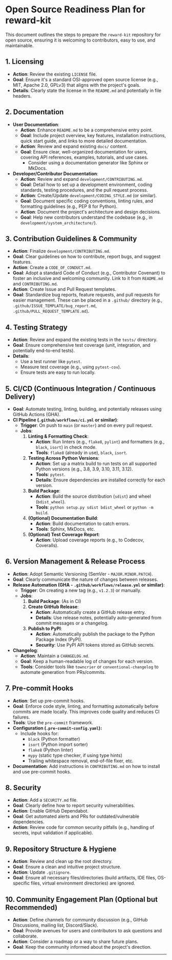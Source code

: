# Open Source Readiness Plan for reward-kit

This document outlines the steps to prepare the `reward-kit` repository for open source, ensuring it is welcoming to contributors, easy to use, and maintainable.

## 1. Licensing

*   **Action**: Review the existing `LICENSE` file.
*   **Goal**: Ensure it's a standard OSI-approved open source license (e.g., MIT, Apache 2.0, GPLv3) that aligns with the project's goals.
*   **Details**: Clearly state the license in the `README.md` and potentially in file headers.

## 2. Documentation

*   **User Documentation**:
    *   **Action**: Enhance `README.md` to be a comprehensive entry point.
    *   **Goal**: Include project overview, key features, installation instructions, quick start guide, and links to more detailed documentation.
    *   **Action**: Review and expand existing `docs/` content.
    *   **Goal**: Ensure clear, well-organized documentation for users, covering API references, examples, tutorials, and use cases.
        *   Consider using a documentation generator like Sphinx or MkDocs.
*   **Developer/Contributor Documentation**:
    *   **Action**: Review and expand `development/CONTRIBUTING.md`.
    *   **Goal**: Detail how to set up a development environment, coding standards, testing procedures, and the pull request process.
    *   **Action**: Create/Update `development/CODING_STYLE.md` (or similar).
    *   **Goal**: Document specific coding conventions, linting rules, and formatting guidelines (e.g., PEP 8 for Python).
    *   **Action**: Document the project's architecture and design decisions.
    *   **Goal**: Help new contributors understand the codebase (e.g., in `development/system_architecture/`).

## 3. Contribution Guidelines & Community

*   **Action**: Finalize `development/CONTRIBUTING.md`.
*   **Goal**: Clear guidelines on how to contribute, report bugs, and suggest features.
*   **Action**: Create a `CODE_OF_CONDUCT.md`.
*   **Goal**: Adopt a standard Code of Conduct (e.g., Contributor Covenant) to foster an inclusive and welcoming community. Link to it from `README.md` and `CONTRIBUTING.md`.
*   **Action**: Create Issue and Pull Request templates.
*   **Goal**: Standardize bug reports, feature requests, and pull requests for easier management. These can be placed in a `.github/` directory (e.g., `.github/ISSUE_TEMPLATE/bug_report.md`, `.github/PULL_REQUEST_TEMPLATE.md`).

## 4. Testing Strategy

*   **Action**: Review and expand the existing tests in the `tests/` directory.
*   **Goal**: Ensure comprehensive test coverage (unit, integration, and potentially end-to-end tests).
*   **Details**:
    *   Use a test runner like `pytest`.
    *   Measure test coverage (e.g., using `pytest-cov`).
    *   Ensure tests are easy to run locally.

## 5. CI/CD (Continuous Integration / Continuous Delivery)

*   **Goal**: Automate testing, linting, building, and potentially releases using GitHub Actions (GHA).
*   **CI Pipeline (`.github/workflows/ci.yml` or similar)**:
    *   **Trigger**: On push to `main` (or `master`) and on every pull request.
    *   **Jobs**:
        1.  **Linting & Formatting Check**:
            *   **Action**: Run linters (e.g., `flake8`, `pylint`) and formatters (e.g., `black`, `isort`) in check mode.
            *   **Tools**: `flake8` (already in use), `black`, `isort`.
        2.  **Testing Across Python Versions**:
            *   **Action**: Set up a matrix build to run tests on all supported Python versions (e.g., 3.8, 3.9, 3.10, 3.11, 3.12).
            *   **Tools**: `pytest`.
            *   **Details**: Ensure dependencies are installed correctly for each version.
        3.  **Build Package**:
            *   **Action**: Build the source distribution (`sdist`) and wheel (`bdist_wheel`).
            *   **Tools**: `python setup.py sdist bdist_wheel` or `python -m build`.
        4.  **(Optional) Documentation Build**:
            *   **Action**: Build documentation to catch errors.
            *   **Tools**: Sphinx, MkDocs, etc.
        5.  **(Optional) Test Coverage Report**:
            *   **Action**: Upload coverage reports (e.g., to Codecov, Coveralls).

## 6. Version Management & Release Process

*   **Action**: Adopt Semantic Versioning (SemVer - `MAJOR.MINOR.PATCH`).
*   **Goal**: Clearly communicate the nature of changes between releases.
*   **Release Automation (GHA - `.github/workflows/release.yml` or similar)**:
    *   **Trigger**: On creating a new tag (e.g., `v1.2.3`) or manually.
    *   **Jobs**:
        1.  **Build Package**: (As in CI)
        2.  **Create GitHub Release**:
            *   **Action**: Automatically create a GitHub release entry.
            *   **Details**: Use release notes, potentially auto-generated from commit messages or a changelog.
        3.  **Publish to PyPI**:
            *   **Action**: Automatically publish the package to the Python Package Index (PyPI).
            *   **Security**: Use PyPI API tokens stored as GitHub secrets.
*   **Changelog**:
    *   **Action**: Maintain a `CHANGELOG.md`.
    *   **Goal**: Keep a human-readable log of changes for each version.
    *   **Tools**: Consider tools like `towncrier` or `conventional-changelog` to automate generation from PRs/commits.

## 7. Pre-commit Hooks

*   **Action**: Set up pre-commit hooks.
*   **Goal**: Enforce code style, linting, and formatting automatically before commits are made locally. This improves code quality and reduces CI failures.
*   **Tools**: Use the `pre-commit` framework.
*   **Configuration (`.pre-commit-config.yaml`):**
    *   Include hooks for:
        *   `black` (Python formatter)
        *   `isort` (Python import sorter)
        *   `flake8` (Python linter)
        *   `mypy` (static type checker, if using type hints)
        *   Trailing whitespace removal, end-of-file fixer, etc.
*   **Documentation**: Add instructions in `CONTRIBUTING.md` on how to install and use pre-commit hooks.

## 8. Security

*   **Action**: Add a `SECURITY.md` file.
*   **Goal**: Clearly define how to report security vulnerabilities.
*   **Action**: Enable GitHub Dependabot.
*   **Goal**: Get automated alerts and PRs for outdated/vulnerable dependencies.
*   **Action**: Review code for common security pitfalls (e.g., handling of secrets, input validation if applicable).

## 9. Repository Structure & Hygiene

*   **Action**: Review and clean up the root directory.
*   **Goal**: Ensure a clean and intuitive project structure.
*   **Action**: Update `.gitignore`.
*   **Goal**: Ensure all necessary files/directories (build artifacts, IDE files, OS-specific files, virtual environment directories) are ignored.

## 10. Community Engagement Plan (Optional but Recommended)

*   **Action**: Define channels for community discussion (e.g., GitHub Discussions, mailing list, Discord/Slack).
*   **Goal**: Provide avenues for users and contributors to ask questions and collaborate.
*   **Action**: Consider a roadmap or a way to share future plans.
*   **Goal**: Keep the community informed about the project's direction.

---
